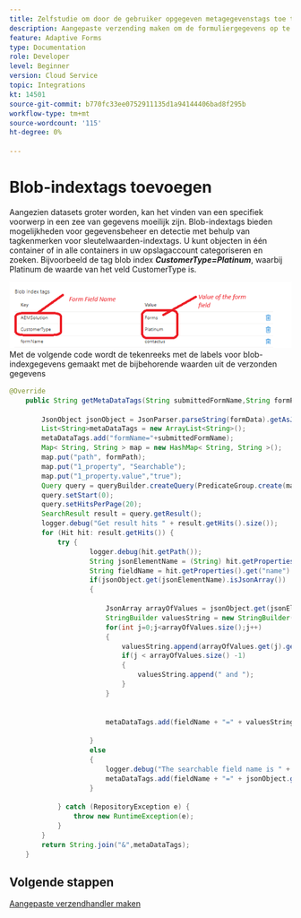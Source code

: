 ```yaml
---
title: Zelfstudie om door de gebruiker opgegeven metagegevenstags toe te voegen
description: Aangepaste verzending maken om de formuliergegevens op te slaan met metagegevenstags in Azure
feature: Adaptive Forms
type: Documentation
role: Developer
level: Beginner
version: Cloud Service
topic: Integrations
kt: 14501
source-git-commit: b770fc33ee0752911135d1a94144406bad8f295b
workflow-type: tm+mt
source-wordcount: '115'
ht-degree: 0%

---
```


# Blob-indextags toevoegen

Aangezien datasets groter worden, kan het vinden van een specifiek voorwerp in een zee van gegevens moeilijk zijn. Blob-indextags bieden mogelijkheden voor gegevensbeheer en detectie met behulp van tagkenmerken voor sleutelwaarden-indextags. U kunt objecten in één container of in alle containers in uw opslagaccount categoriseren en zoeken. Bijvoorbeeld de tag blob index _**CustomerType=Platinum**_, waarbij Platinum de waarde van het veld CustomerType is.

![index-tags](assets/blob-with-index-tags1.png)
Met de volgende code wordt de tekenreeks met de labels voor blob-indexgegevens gemaakt met de bijbehorende waarden uit de verzonden gegevens

```java
@Override
    public String getMetaDataTags(String submittedFormName,String formPath,Session session,String formData) {

        JsonObject jsonObject = JsonParser.parseString(formData).getAsJsonObject();
        List<String>metaDataTags = new ArrayList<String>();
        metaDataTags.add("formName="+submittedFormName);
        Map< String, String > map = new HashMap< String, String >();
        map.put("path", formPath);
        map.put("1_property", "Searchable");
        map.put("1_property.value","true");
        Query query = queryBuilder.createQuery(PredicateGroup.create(map),session);
        query.setStart(0);
        query.setHitsPerPage(20);
        SearchResult result = query.getResult();
        logger.debug("Get result hits " + result.getHits().size());
        for (Hit hit: result.getHits()) {
            try {
                    logger.debug(hit.getPath());
                    String jsonElementName = (String) hit.getProperties().get("name");
                    String fieldName = hit.getProperties().get("name").toString();
                    if(jsonObject.get(jsonElementName).isJsonArray())
                    {
                        
                        JsonArray arrayOfValues = jsonObject.get(jsonElementName).getAsJsonArray();
                        StringBuilder valuesString = new StringBuilder();
                        for(int j=0;j<arrayOfValues.size();j++)
                        {
                            valuesString.append(arrayOfValues.get(j).getAsString());
                            if(j < arrayOfValues.size() -1)
                            {
                                valuesString.append(" and ");
                            }
                        }

                        
                        metaDataTags.add(fieldName + "=" + valuesString.toString());

                    }
                    else
                    {
                        logger.debug("The searchable field name is " + fieldName + "the json element name is " + jsonElementName);
                        metaDataTags.add(fieldName + "=" + jsonObject.get(jsonElementName).getAsString());
                    }

            } catch (RepositoryException e) {
                throw new RuntimeException(e);
            }
        }
        return String.join("&",metaDataTags);
    }
```

## Volgende stappen

[Aangepaste verzendhandler maken](./create-custom-submit.md)


